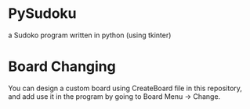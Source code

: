 # PySudoku
a Sudoko program written in python (using tkinter)
# Board Changing
You can design a custom board using CreateBoard file in this repository, and add use it in the program by going to Board Menu -> Change.
